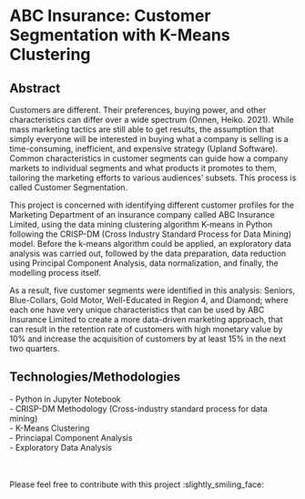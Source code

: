 <h1>ABC Insurance: Customer Segmentation with K-Means Clustering</h1> 

<h2>Abstract</h2>
<p>Customers are different. Their preferences, buying power, and other characteristics can differ over a wide spectrum (Onnen, Heiko. 2021). While mass marketing tactics are still able to get results, the assumption that simply everyone will be interested in buying what a company is selling is a time-consuming, inefficient, and expensive strategy (Upland Software). Common characteristics in customer segments can guide how a company markets to individual segments and what products it promotes to them, tailoring the marketing efforts to various audiences’ subsets. This process is called Customer Segmentation.</p>

<p>This project is concerned with identifying different customer profiles for the Marketing Department of an insurance company called ABC Insurance Limited, using the data mining clustering algorithm K-means in Python following the CRISP-DM (Cross Industry Standard Process for Data Mining) model. Before the k-means algorithm could be applied, an exploratory data analysis was carried out, followed by the data preparation, data reduction using Principal Component Analysis, data normalization, and finally, the modelling process itself.</p>

<p>As a result, five customer segments were identified in this analysis: Seniors, Blue-Collars, Gold Motor, Well-Educated in Region 4, and Diamond; where each one have very unique characteristics that can be used by ABC Insurance Limited to create a more data-driven marketing approach, that can result in the retention rate of customers with high monetary value by 10% and increase the acquisition of customers by at least 15% in the next two quarters.</p>

<h2>Technologies/Methodologies</h2>
- Python in Jupyter Notebook<br>
- CRISP-DM Methodology (Cross-industry standard process for data mining)<br>
- K-Means Clustering<br>
- Princiapal Component Analysis<br>
- Exploratory Data Analysis<br>


<p><br><br>Please feel free to contribute with this project :slightly_smiling_face: </p>
